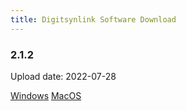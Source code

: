 ```yaml
---
title: Digitsynlink Software Download
---
```


### 2.1.2 

Upload date: 2022-07-28

[Windows](https://static.wirecat.net/digitsynlink/DigisynLink-2.1.2-en_64bit.exe) 
[MacOS](https://static.wirecat.net/digitsynlink/DigitsynLink-2.1.2-en.dmg)
